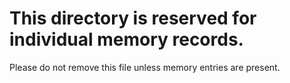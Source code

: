 # This directory is reserved for individual memory records.
Please do not remove this file unless memory entries are present.
